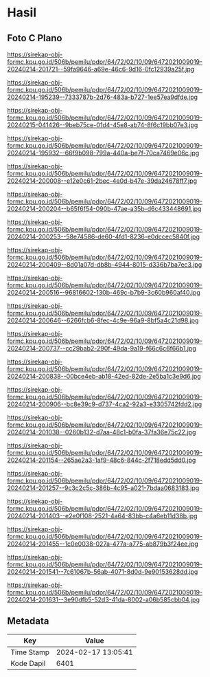 # Hasil

## Foto C Plano

https://sirekap-obj-formc.kpu.go.id/506b/pemilu/pdpr/64/72/02/10/09/6472021009019-20240214-201721--59fa9646-a69e-46c6-9d16-0fc12939a25f.jpg

https://sirekap-obj-formc.kpu.go.id/506b/pemilu/pdpr/64/72/02/10/09/6472021009019-20240214-195239--7333787b-2d76-483a-b727-1ee57ea9dfde.jpg

https://sirekap-obj-formc.kpu.go.id/506b/pemilu/pdpr/64/72/02/10/09/6472021009019-20240215-041426--9beb75ce-01d4-45e8-ab74-8f6c19bb07e3.jpg

https://sirekap-obj-formc.kpu.go.id/506b/pemilu/pdpr/64/72/02/10/09/6472021009019-20240214-195932--66f9b098-799a-440a-be7f-70ca7469e06c.jpg

https://sirekap-obj-formc.kpu.go.id/506b/pemilu/pdpr/64/72/02/10/09/6472021009019-20240214-200008--e12e0c61-2bec-4e0d-b47e-39da24678ff7.jpg

https://sirekap-obj-formc.kpu.go.id/506b/pemilu/pdpr/64/72/02/10/09/6472021009019-20240214-200204--b65f6f54-090b-47ae-a35b-d6c433448691.jpg

https://sirekap-obj-formc.kpu.go.id/506b/pemilu/pdpr/64/72/02/10/09/6472021009019-20240214-200253--58e74586-de60-4fd1-8236-e0dccec5840f.jpg

https://sirekap-obj-formc.kpu.go.id/506b/pemilu/pdpr/64/72/02/10/09/6472021009019-20240214-200409--8d01a07d-db8b-4944-8015-d336b7ba7ec3.jpg

https://sirekap-obj-formc.kpu.go.id/506b/pemilu/pdpr/64/72/02/10/09/6472021009019-20240214-200516--96816602-130b-469c-b7b9-3c60b960af40.jpg

https://sirekap-obj-formc.kpu.go.id/506b/pemilu/pdpr/64/72/02/10/09/6472021009019-20240214-200646--6266fcb6-8fec-4c9e-96a9-8bf5a4c21d98.jpg

https://sirekap-obj-formc.kpu.go.id/506b/pemilu/pdpr/64/72/02/10/09/6472021009019-20240214-200737--cc29bab2-290f-49da-9a19-f66c6c6f66b1.jpg

https://sirekap-obj-formc.kpu.go.id/506b/pemilu/pdpr/64/72/02/10/09/6472021009019-20240214-200838--00bce4eb-ab18-42ed-82de-2e5ba1c3e9d6.jpg

https://sirekap-obj-formc.kpu.go.id/506b/pemilu/pdpr/64/72/02/10/09/6472021009019-20240214-200906--bc8e39c9-d737-4ca2-92a3-e3305742fdd2.jpg

https://sirekap-obj-formc.kpu.go.id/506b/pemilu/pdpr/64/72/02/10/09/6472021009019-20240214-201038--0260b132-d7aa-48c1-b0fa-37fa36e75c22.jpg

https://sirekap-obj-formc.kpu.go.id/506b/pemilu/pdpr/64/72/02/10/09/6472021009019-20240214-201154--265ae2a3-1af9-48c6-844c-2f718edd5dd0.jpg

https://sirekap-obj-formc.kpu.go.id/506b/pemilu/pdpr/64/72/02/10/09/6472021009019-20240214-201257--9c3c2c5c-386b-4c95-a021-7bdaa0683183.jpg

https://sirekap-obj-formc.kpu.go.id/506b/pemilu/pdpr/64/72/02/10/09/6472021009019-20240214-201403--e2e0f108-2521-4a64-83bb-c4a6eb11d38b.jpg

https://sirekap-obj-formc.kpu.go.id/506b/pemilu/pdpr/64/72/02/10/09/6472021009019-20240214-201455--1c0e0038-027a-477a-a775-ab879b3f24ee.jpg

https://sirekap-obj-formc.kpu.go.id/506b/pemilu/pdpr/64/72/02/10/09/6472021009019-20240214-201541--7c61067b-56ab-4071-8d0d-9e90153628dd.jpg

https://sirekap-obj-formc.kpu.go.id/506b/pemilu/pdpr/64/72/02/10/09/6472021009019-20240214-201631--3e90dfb5-52d3-41da-8002-a06b585cbb04.jpg


## Metadata

| Key        | Value               |
| ---------- | ------------------- |
| Time Stamp | 2024-02-17 13:05:41 |
| Kode Dapil | 6401                |



